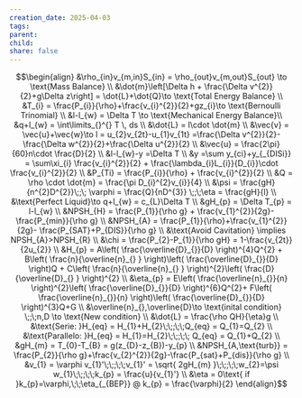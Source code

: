 ```yaml
---
creation_date: 2025-04-03
tags: 
parent: 
child: 
share: false
---
```

$$\begin{align}
&\rho_{in}v_{m,in}S_{in} = \rho_{out}v_{m,out}S_{out} \to \text{Mass Balance} \\
&\dot{m}\left[\Delta h + \frac{\Delta v^{2}}{2}+g\Delta z\right] = \dot{L}+\dot{Q}\to \text{Total Energy Balance} \\
&T_{i} = \frac{P_{i}}{\rho}+\frac{v_{i}^{2}}{2}+gz_{i}\to \text{Bernoulli Trinomial} \\
&l-l_{w} = \Delta T \to \text{Mechanical Energy Balance}\\
&q+l_{w} = \int\limits_{}^{} T \, ds \\
&\dot{L} = l\cdot \dot{m} \\
&\vec{v} = \vec{u}+\vec{w}\to l = u_{2}v_{2t}-u_{1}v_{1t} =\frac{\Delta v^{2}}{2}-\frac{\Delta w^{2}}{2}+\frac{\Delta u^{2}}{2} \\
&\vec{u} = \frac{2\pi}{60}n\cdot \frac{D}{2} \\
&l-l_{w}-y =\Delta T \\
&y =\sum y_{ci}+y_{_{DISi}} = \sum\xi_{i} \frac{v_{i}^{2}}{2} + \frac{\lambda_{i}L_{i}}{D_{i}}\cdot \frac{v_{i}^{2}}{2} \\
&P_{Ti} = \frac{P_{i}}{\rho} + \frac{v_{i}^{2}}{2} \\
&Q = \rho \cdot \dot{m}   = \frac{\pi D_{i}^{2}v_{i}}{4} \\
&\psi = \frac{gH}{n^{2}D^{2}}\;;\; \varphi = \frac{Q}{nD^{3}} \;;\;\eta = \frac{gH}{l} \\
&\text{Perfect Liquid}\to q+l_{w} = c_{L}\Delta T \\
&gH_{p} = \Delta T_{p} = l-l_{w} \\
&NPSH_{H} = \frac{P_{1}}{\rho g} + \frac{v_{1}^{2}}{2g}-\frac{P_{min}}{\rho g} \\
&NPSH_{A} = \frac{P_{1}}{\rho}+\frac{v_{1}^{2}}{2g}- \frac{P_{SAT}+P_{DIS}}{\rho g} \\
&\text{Avoid Cavitation} \implies  NPSH_{A}>NPSH_{R} \\
&\chi = \frac{P_{2}-P_{1}}{\rho gH} = 1-\frac{v_{2t}}{2u_{2}} \\
&H_{p} = A\left( \frac{\overline{D}_{}}{D} \right)^{4}Q^{2} + B\left( \frac{n}{\overline{n}_{} } \right)\left( \frac{\overline{D}_{}}{D} \right)Q + C\left( \frac{n}{\overline{n}_{} } \right)^{2}\left( \frac{D}{\overline{D}_{} } \right)^{2} \\
&\eta_{p} = E\left( \frac{\overline{n}_{}}{n}  \right)^{2}\left( \frac{\overline{D}_{}}{D} \right)^{6}Q^{2}+ F\left( \frac{\overline{n}_{}}{n} \right)\left( \frac{\overline{D}_{}}{D} \right)^{3}Q+G \\
&\overline{n}_{},\overline{D}\to \text{inital condition}  \;;\;n,D \to \text{New condition} \\
&\dot{L} = \frac{\rho QH}{\eta}g \\
&\text{Serie: }H_{eq} = H_{1}+H_{2}\;\;;\;\;Q_{eq} = Q_{1}=Q_{2} \\
&\text{Parallelo: }H_{eq} = H_{1}=H_{2}\;\;;\;\; Q_{eq} = Q_{1}+Q_{2} \\
&gH_{m} = T_{0}-T_{B} = g(z_{D}-z_{B})-y_{p} \\
&NPSH_{A,\text{turb}} = \frac{P_{2}}{\rho g}+\frac{v_{2}^{2}}{2g}-\frac{P_{sat}+P_{dis}}{\rho g} \\
&v_{1} = \varphi v_{1}'\;\;;\;\;v_{1}' = \sqrt{ 2gH_{m} }\;\;;\;\;w_{2}=\psi w_{1}\;\;;\;\;k_{p} = \frac{u}{v_{1}'} \\
&\eta = 0\text{ if }k_{p}=\varphi,\;\;\eta_{_{BEP}} @ k_{p} = \frac{\varphi}{2}
\end{align}$$
